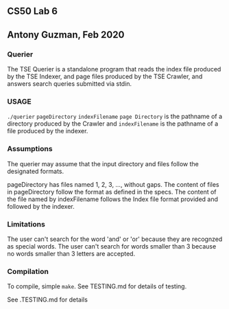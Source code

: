 ## CS50 Lab 6

## Antony Guzman, Feb 2020

### Querier
The TSE Querier is a standalone program that reads the index file produced by the TSE Indexer, and page files produced by the TSE Crawler, and answers search queries submitted via stdin.

### USAGE
 `./querier` `pageDirectory`  `indexFilename`
`page Directory` is the pathname of a directory produced by the Crawler and `indexFilename` is the pathname of a file produced by the indexer. 


### Assumptions
The querier may assume that the input directory and files follow the designated formats.

pageDirectory has files named 1, 2, 3, …, without gaps.
The content of files in pageDirectory follow the format as defined in the specs.
The content of the file named by indexFilename follows the Index file format provided and followed by the indexer.

### Limitations
The user can't search for the word 'and' or 'or' because they are recognzed as special words. The user can't search for words smaller than 3 because no words smaller than 3 letters are accepted. 


### Compilation 
To compile, simple `make`. See TESTING.md for details of testing.

See .TESTING.md for details 